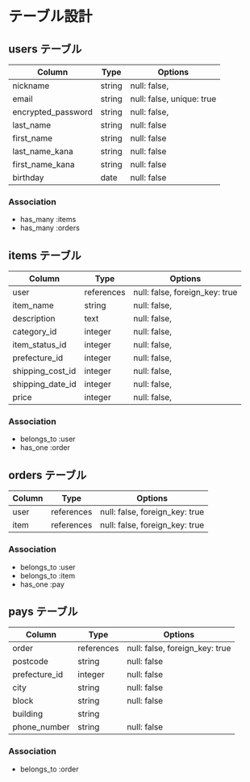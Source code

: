 # テーブル設計

## users テーブル

| Column             | Type   | Options                  |
| ------------------ | ------ | ------------------------ |
| nickname           | string | null: false,             |
| email              | string | null: false, unique: true|
| encrypted_password | string | null: false,             |
| last_name          | string | null: false              |
| first_name         | string | null: false              |
| last_name_kana     | string | null: false              |
| first_name_kana    | string | null: false              |
| birthday           | date   | null: false              |

### Association

- has_many :items
- has_many :orders

## items テーブル

| Column          | Type       | Options                       |
| ----------------| ---------- | ----------------------------- |
| user            | references | null: false, foreign_key: true|
| item_name       | string     | null: false,                  |
| description     | text       | null: false,                  |
| category_id     | integer    | null: false,                  |
| item_status_id  | integer    | null: false,                  |
| prefecture_id   | integer    | null: false,                  |
| shipping_cost_id| integer    | null: false,                  |
| shipping_date_id| integer    | null: false,                  |
| price           | integer    | null: false,                  |
### Association

- belongs_to :user
- has_one :order

## orders テーブル

| Column    | Type       | Options                        |
| --------- | ---------- | ------------------------------ |
| user      | references | null: false, foreign_key: true |
| item      | references | null: false, foreign_key: true |

### Association

- belongs_to :user
- belongs_to :item
- has_one :pay

## pays テーブル

| Column        | Type       | Options                       |
| ------------- | --------   | ----------------------------  |
| order         | references |null: false, foreign_key: true |
| postcode      | string     |null: false                    |
| prefecture_id | integer    |null: false                    |
| city          | string     |null: false                    |
| block         | string     |null: false                    |
| building      | string     |                               |
| phone_number  | string     |null: false                    |

### Association

- belongs_to :order
